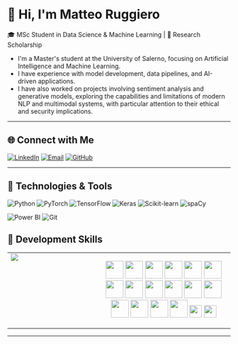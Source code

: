 # 👋 Hi, I'm Matteo Ruggiero

🎓 MSc Student in Data Science & Machine Learning | 🤖 Research Scholarship 

- I'm a Master's student at the University of Salerno, focusing on Artificial Intelligence and Machine Learning.
- I have experience with model development, data pipelines, and AI-driven applications.
- I have also worked on projects involving sentiment analysis and generative models, exploring the capabilities and limitations of modern NLP and multimodal systems, with particular attention to their ethical and security implications.

 
---

## 🌐 Connect with Me

[![LinkedIn](https://img.shields.io/badge/LinkedIn-MatteoRuggiero-blue?logo=linkedin)](https://www.linkedin.com/in/matteo-ruggiero-33278518a/)
[![Email](https://img.shields.io/badge/Email-matteoruggiero7@gmail.com-red?logo=gmail)](mailto:matteoruggiero7@gmail.com)
[![GitHub](https://img.shields.io/badge/GitHub-MatteoRuggiero-black?logo=github)](https://github.com/rugmatteo)

---

## 🚀 Technologies & Tools

![Python](https://img.shields.io/badge/Python-3776AB?style=flat&logo=python&logoColor=white)
![PyTorch](https://img.shields.io/badge/PyTorch-EE4C2C?style=flat&logo=pytorch&logoColor=white)
![TensorFlow](https://img.shields.io/badge/TensorFlow-FF6F00?style=flat&logo=tensorflow&logoColor=white)
![Keras](https://img.shields.io/badge/Keras-D00000?style=flat&logo=keras&logoColor=white)
![Scikit-learn](https://img.shields.io/badge/scikit--learn-F7931E?style=flat&logo=scikit-learn&logoColor=white)
![spaCy](https://img.shields.io/badge/spaCy-09A3D5?style=flat&logo=spacy&logoColor=white)

![Power BI](https://img.shields.io/badge/Power%20BI-F2C811?style=flat&logo=powerbi&logoColor=white)
![Git](https://img.shields.io/badge/Git-F05032?style=flat&logo=git&logoColor=white)



## 🚀 Development Skills

<table>
  <tr>
    <td valign="top" width="40%">
      <img src="https://github-readme-stats.vercel.app/api/top-langs/?username=rugmatteo&layout=compact&langs_count=8&theme=tokyonight"/>
    </td>
    <td valign="top" width="60%">
      <p align="center">
        <img src="https://cdn.jsdelivr.net/gh/devicons/devicon/icons/python/python-original.svg" width="40"/>
        <img src="https://cdn.jsdelivr.net/gh/devicons/devicon/icons/pytorch/pytorch-original.svg" width="40"/>
        <img src="https://cdn.jsdelivr.net/gh/devicons/devicon/icons/keras/keras-original.svg" width="40"/>
        <img src="https://cdn.jsdelivr.net/gh/devicons/devicon/icons/javascript/javascript-original.svg" width="40"/>
        <img src="https://cdn.jsdelivr.net/gh/devicons/devicon/icons/react/react-original.svg" width="40"/>
        <img src="https://cdn.jsdelivr.net/gh/devicons/devicon/icons/java/java-original.svg" width="40"/>
        <img src="https://cdn.jsdelivr.net/gh/devicons/devicon/icons/html5/html5-original.svg" width="40"/>
        <img src="https://cdn.jsdelivr.net/gh/devicons/devicon/icons/css3/css3-original.svg" width="40"/>
        <img src="https://cdn.jsdelivr.net/gh/devicons/devicon/icons/docker/docker-original.svg" width="40"/>
        <img src="https://cdn.jsdelivr.net/gh/devicons/devicon/icons/kubernetes/kubernetes-plain.svg" width="40"/>
        <img src="https://cdn.jsdelivr.net/gh/devicons/devicon/icons/amazonwebservices/amazonwebservices-original.svg" width="40"/>
        <img src="https://cdn.jsdelivr.net/gh/devicons/devicon/icons/linux/linux-original.svg" width="40"/>
        <img src="https://cdn.jsdelivr.net/gh/devicons/devicon/icons/bash/bash-original.svg" width="40"/>
        <img src="https://cdn.jsdelivr.net/gh/devicons/devicon/icons/mongodb/mongodb-original.svg" width="40"/>
        <img src="https://cdn.jsdelivr.net/gh/devicons/devicon/icons/mysql/mysql-original.svg" width="40"/>
        <img src="https://cdn.jsdelivr.net/gh/devicons/devicon/icons/r/r-original.svg" width="40"/>
        <img src="https://img.shields.io/badge/Power%20BI-F2C811?style=flat&logo=powerbi&logoColor=black" height="28"/>
        <img src="https://img.shields.io/badge/Pentaho-003764?style=flat&logo=data&logoColor=white" height="28"/>
      </p>
    </td>
  </tr>
</table>


---


